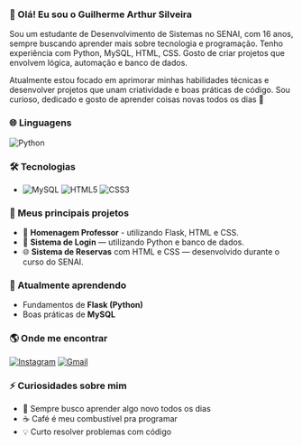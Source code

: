 ### 👋 Olá! Eu sou o Guilherme Arthur Silveira

Sou um estudante de Desenvolvimento de Sistemas no SENAI, com 16 anos, sempre buscando aprender mais sobre tecnologia e programação.
Tenho experiência com Python, MySQL, HTML, CSS. Gosto de criar projetos que envolvem lógica, automação e banco de dados.

Atualmente estou focado em aprimorar minhas habilidades técnicas e desenvolver projetos que unam criatividade e boas práticas de código.
Sou curioso, dedicado e gosto de aprender coisas novas todos os dias 🚀

 ### 🌐 Linguagens
![Python](https://img.shields.io/badge/Python-3776AB?style=for-the-badge&logo=python&logoColor=white)


### 🛠️ Tecnologias
 - ![MySQL](https://img.shields.io/badge/MySQL-005C84?style=for-the-badge&logo=mysql&logoColor=white)
   ![HTML5](https://img.shields.io/badge/HTML5-E34F26?style=for-the-badge&logo=html5&logoColor=white)
   ![CSS3](https://img.shields.io/badge/CSS3-1572B6?style=for-the-badge&logo=css3&logoColor=white)

### 🚀 Meus principais projetos
- 👏 **Homenagem Professor** - utilizando Flask, HTML e CSS.
- 💾 **Sistema de Login** — utilizando Python e banco de dados.  
- 🌐 **Sistema de Reservas** com HTML e CSS — desenvolvido durante o curso do SENAI.

### 📖 Atualmente aprendendo
- Fundamentos de **Flask (Python)**
- Boas práticas de **MySQL**

### 🌎 Onde me encontrar
[![Instagram](https://img.shields.io/badge/Instagram-E4405F?style=for-the-badge&logo=instagram&logoColor=white)](https://www.instagram.com/_guisilveiraa_)
[![Gmail](https://img.shields.io/badge/Gmail-D14836?style=for-the-badge&logo=gmail&logoColor=white)](mailto:guilhermearthursilveira13@gmail.com)


### ⚡ Curiosidades sobre mim
- 🎯 Sempre busco aprender algo novo todos os dias  
- ☕ Café é meu combustível pra programar  
- 💡 Curto resolver problemas com código






